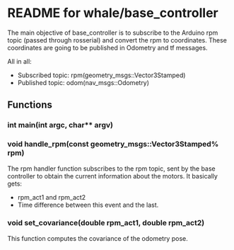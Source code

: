 # README for whale/base_controller

The main objective of base_controller is to subscribe to the Arduino rpm topic (passed through rosserial) and convert the rpm to coordinates. These coordinates are going to be published in Odometry and tf messages.

All in all:
- Subscribed topic: rpm(geometry_msgs::Vector3Stamped)
- Published topic: odom(nav_msgs::Odometry)

## Functions
### int main(int argc, char** argv)

### void handle_rpm(const geometry_msgs::Vector3Stamped% rpm)

The rpm handler function subscribes to the rpm topic, sent by the base controller to obtain the current information about the motors. It basically gets:
- rpm_act1 and rpm_act2
- Time difference between this event and the last.

### void set_covariance(double rpm_act1, double rpm_act2) 

This function computes the covariance of the odometry pose.


